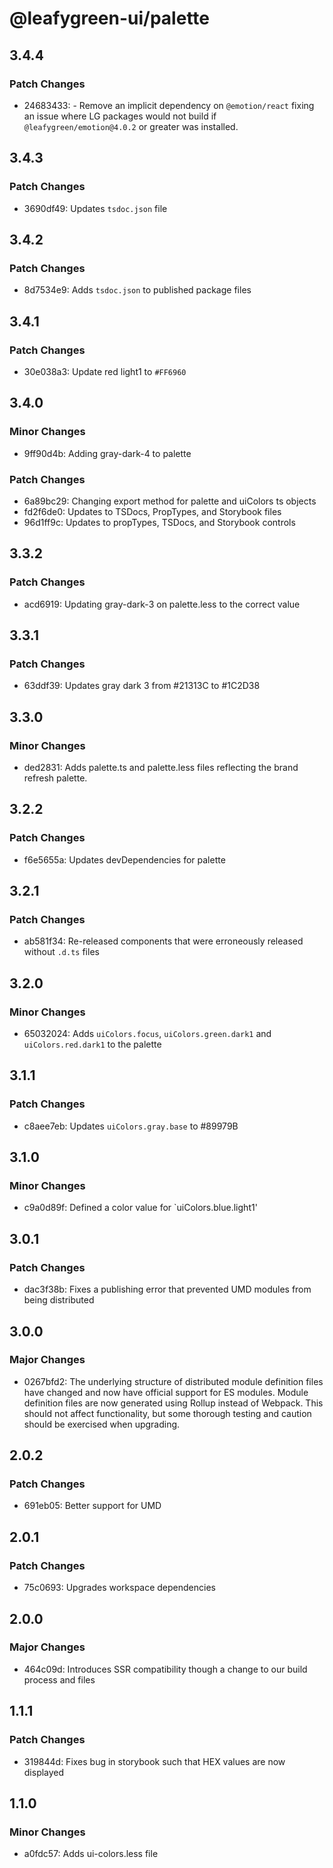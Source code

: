 # @leafygreen-ui/palette

## 3.4.4

### Patch Changes

- 24683433: - Remove an implicit dependency on `@emotion/react` fixing an issue where LG packages would not build if `@leafygreen/emotion@4.0.2` or greater was installed.

## 3.4.3

### Patch Changes

- 3690df49: Updates `tsdoc.json` file

## 3.4.2

### Patch Changes

- 8d7534e9: Adds `tsdoc.json` to published package files

## 3.4.1

### Patch Changes

- 30e038a3: Update red light1 to `#FF6960`

## 3.4.0

### Minor Changes

- 9ff90d4b: Adding gray-dark-4 to palette

### Patch Changes

- 6a89bc29: Changing export method for palette and uiColors ts objects
- fd2f6de0: Updates to TSDocs, PropTypes, and Storybook files
- 96d1ff9c: Updates to propTypes, TSDocs, and Storybook controls

## 3.3.2

### Patch Changes

- acd6919: Updating gray-dark-3 on palette.less to the correct value

## 3.3.1

### Patch Changes

- 63ddf39: Updates gray dark 3 from #21313C to #1C2D38

## 3.3.0

### Minor Changes

- ded2831: Adds palette.ts and palette.less files reflecting the brand refresh palette.

## 3.2.2

### Patch Changes

- f6e5655a: Updates devDependencies for palette

## 3.2.1

### Patch Changes

- ab581f34: Re-released components that were erroneously released without `.d.ts` files

## 3.2.0

### Minor Changes

- 65032024: Adds `uiColors.focus`, `uiColors.green.dark1` and `uiColors.red.dark1` to the palette

## 3.1.1

### Patch Changes

- c8aee7eb: Updates `uiColors.gray.base` to #89979B

## 3.1.0

### Minor Changes

- c9a0d89f: Defined a color value for `uiColors.blue.light1'

## 3.0.1

### Patch Changes

- dac3f38b: Fixes a publishing error that prevented UMD modules from being distributed

## 3.0.0

### Major Changes

- 0267bfd2: The underlying structure of distributed module definition files have changed and now have official support for ES modules. Module definition files are now generated using Rollup instead of Webpack. This should not affect functionality, but some thorough testing and caution should be exercised when upgrading.

## 2.0.2

### Patch Changes

- 691eb05: Better support for UMD

## 2.0.1

### Patch Changes

- 75c0693: Upgrades workspace dependencies

## 2.0.0

### Major Changes

- 464c09d: Introduces SSR compatibility though a change to our build process and files

## 1.1.1

### Patch Changes

- 319844d: Fixes bug in storybook such that HEX values are now displayed

## 1.1.0

### Minor Changes

- a0fdc57: Adds ui-colors.less file
